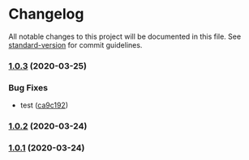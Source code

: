 # Changelog

All notable changes to this project will be documented in this file. See [standard-version](https://github.com/conventional-changelog/standard-version) for commit guidelines.

### [1.0.3](https://gitee.com/seebin/mock-data/compare/v1.0.2...v1.0.3) (2020-03-25)


### Bug Fixes

* test ([ca9c192](https://gitee.com/seebin/mock-data/commit/ca9c192dea83dbd995e831c064b10d2a3c42b6a4))

### [1.0.2](https://gitee.com/seebin/mock-data/compare/v1.0.1...v1.0.2) (2020-03-24)

### [1.0.1](https://gitee.com/seebin/mock-data/compare/v0.0.1...v1.0.1) (2020-03-24)
